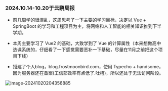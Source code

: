 ### 2024.10.14-10.20于云鹏周报

+ 前几周学的很混乱，这周思考了一下主要的学习目标，决定以 Vue + SpringBoot 的学习和工程项目为主，将网络和人工智能的相关知识推到下半学期。

+ 本周主要学习了 Vue2 的基础，大致学到了 Vue 的计算属性（本来想做高中选课系统的，仔细看了一下感觉需要恶补一下基础，尽量在11月之前把这个项目下线）

+ 搭建了个人blog，blog.frostmoonbird.com，使用 Typecho + handsome，因为服务器还在备案(工信部效率有点低了.吐槽)，所以还处于无法访问阶段。

  

![image-20241020204356885](C:\Users\DoubLeMoon_Bird\AppData\Roaming\Typora\typora-user-images\image-20241020204356885.png)